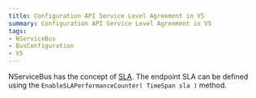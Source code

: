 ```yaml
---
title: Configuration API Service Level Agreement in V5
summary: Configuration API Service Level Agreement in V5
tags:
- NServiceBus
- BusConfiguration
- V5
---
```


NServiceBus has the concept of [SLA](/servicepulse/monitoring-nservicebus-endpoints#service-level-agreement-sla-). The endpoint SLA can be defined using the `EnableSLAPerformanceCounter( TimeSpan sla )` method.